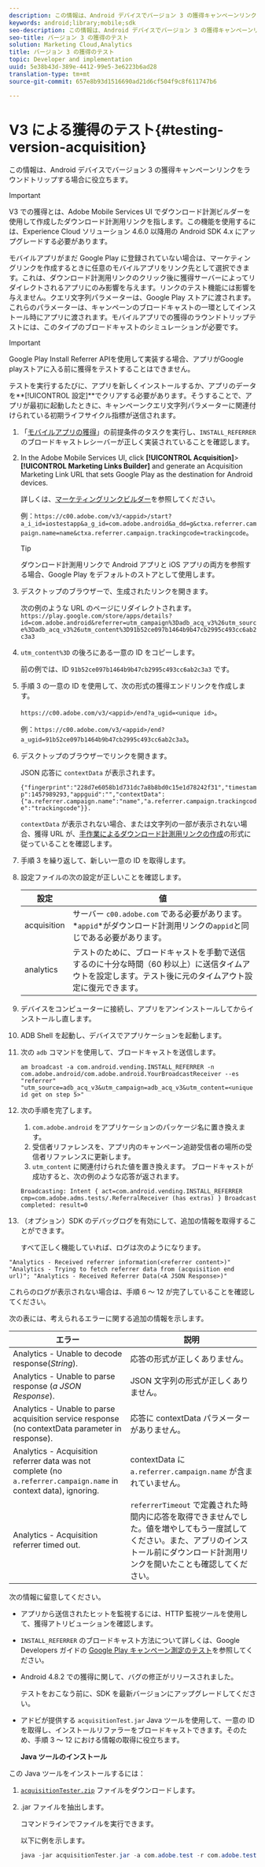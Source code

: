 ```yaml
---
description: この情報は、Android デバイスでバージョン 3 の獲得キャンペーンリンクをラウンドトリップする場合に役立ちます。
keywords: android;library;mobile;sdk
seo-description: この情報は、Android デバイスでバージョン 3 の獲得キャンペーンリンクをラウンドトリップする場合に役立ちます。
seo-title: バージョン 3 の獲得のテスト
solution: Marketing Cloud,Analytics
title: バージョン 3 の獲得のテスト
topic: Developer and implementation
uuid: 5e38b43d-389e-4412-99e5-3e6223b6ad28
translation-type: tm+mt
source-git-commit: 657e8b93d1516690ad21d6cf504f9c8f611747b6

---
```



# V3 による獲得のテスト{#testing-version-acquisition}

この情報は、Android デバイスでバージョン 3 の獲得キャンペーンリンクをラウンドトリップする場合に役立ちます。

>[!IMPORTANT]
>
>V3 での獲得とは、Adobe Mobile Services UI でダウンロード計測ビルダーを使用して作成したダウンロード計測用リンクを指します。この機能を使用するには、Experience Cloud ソリューション 4.6.0 以降用の Android SDK 4.x にアップグレードする必要があります。

モバイルアプリがまだ Google Play に登録されていない場合は、マーケティングリンクを作成するときに任意のモバイルアプリをリンク先として選択できます。これは、ダウンロード計測用リンクのクリック後に獲得サーバーによってリダイレクトされるアプリにのみ影響を与えます。リンクのテスト機能には影響を与えません。クエリ文字列パラメーターは、Google Play ストアに渡されます。これらのパラメーターは、キャンペーンのブロードキャストの一環としてインストール時にアプリに渡されます。モバイルアプリでの獲得のラウンドトリップテストには、このタイプのブロードキャストのシミュレーションが必要です。

>[!IMPORTANT]
>
>Google Play Install Referrer APIを使用して実装する場合、アプリがGoogle playストアに入る前に獲得をテストすることはできません。

テストを実行するたびに、アプリを新しくインストールするか、アプリのデータを&#x200B;**[!UICONTROL 設定]**でクリアする必要があります。そうすることで、アプリが最初に起動したときに、キャンペーンクエリ文字列パラメーターに関連付けられている初期ライフサイクル指標が送信されます。

1. 「[モバイルアプリの獲得](/help/android/acquisition-main/acquisition.md)」の前提条件のタスクを実行し、`INSTALL_REFERRER` のブロードキャストレシーバーが正しく実装されていることを確認します。

1. In the Adobe Mobile Services UI, click  **[!UICONTROL Acquisition]**>**[!UICONTROL  Marketing Links Builder]** and generate an Acquisition Marketing Link URL that sets Google Play as the destination for Android devices.

   詳しくは、[マーケティングリンクビルダー](/help/using/acquisition-main/c-marketing-links-builder/c-marketing-links-builder.md)を参照してください。

   例：`https://c00.adobe.com/v3/<appid>/start?a_i_id=iostestapp&a_g_id=com.adobe.android&a_dd=g&ctxa.referrer.campaign.name=name&ctxa.referrer.campaign.trackingcode=trackingcode`。

   >[!TIP]
   >
   >ダウンロード計測用リンクで Android アプリと iOS アプリの両方を参照する場合、Google Play をデフォルトのストアとして使用します。

1. デスクトップのブラウザーで、生成されたリンクを開きます。

   次の例のような URL のページにリダイレクトされます。
   `https://play.google.com/store/apps/details?id=com.adobe.android&referrer=utm_campaign%3Dadb_acq_v3%26utm_source%3Dadb_acq_v3%26utm_content%3D91b52ce097b1464b9b47cb2995c493cc6ab2c3a3`

1. `utm_content%3D` の後ろにある一意の ID をコピーします。

   前の例では、ID `91b52ce097b1464b9b47cb2995c493cc6ab2c3a3` です。

1. 手順 3 の一意の ID を使用して、次の形式の獲得エンドリンクを作成します。

   `https://c00.adobe.com/v3/<appid>/end?a_ugid=<unique id>`。

   例：`https://c00.adobe.com/v3/<appid>/end?a_ugid=91b52ce097b1464b9b47cb2995c493cc6ab2c3a3`。

1. デスクトップのブラウザーでリンクを開きます。

   JSON 応答に `contextData` が表示されます。

   `{"fingerprint":"228d7e6058b1d731dc7a8b8bd0c15e1d78242f31","timestamp":1457989293,"appguid":"","contextData":{"a.referrer.campaign.name":"name","a.referrer.campaign.trackingcode":"trackingcode"}}.`

   `contextData` が表示されない場合、または文字列の一部が表示されない場合、獲得 URL が、[手作業によるダウンロード計測用リンクの作成](/help/using/acquisition-main/c-marketing-links-builder/acquisition-link-manual.md)の形式に従っていることを確認します。
1. 手順 3 を繰り返して、新しい一意の ID を取得します。
1. 設定ファイルの次の設定が正しいことを確認します。

   | 設定 | 値 |
   |--- |--- |
   | acquisition | サーバー `c00.adobe.com` である必要があります。*`appid`*がダウンロード計測用リンクの`appid`と同じである必要があります。 |
   | analytics | テストのために、ブロードキャストを手動で送信するのに十分な時間（60 秒以上）に送信タイムアウトを設定します。テスト後に元のタイムアウト設定に復元できます。 |

1. デバイスをコンピューターに接続し、アプリをアンインストールしてからインストールし直します。
1. ADB Shell を起動し、デバイスでアプリケーションを起動します。
1. 次の `adb` コマンドを使用して、ブロードキャストを送信します。

   `am broadcast -a com.android.vending.INSTALL_REFERRER -n com.adobe.android/com.adobe.android.YourBroadcastReceiver --es "referrer" "utm_source=adb_acq_v3&utm_campaign=adb_acq_v3&utm_content=<unique id get on step 5>"`

1. 次の手順を完了します。
   1. `com.adobe.android` をアプリケーションのパッケージ名に置き換えます。
   1. 受信者リファレンスを、アプリ内のキャンペーン追跡受信者の場所の受信者リファレンスに更新します。
   1. `utm_content` に関連付けられた値を置き換えます。
   ブロードキャストが成功すると、次の例のような応答が返されます。

   `Broadcasting: Intent
{ act=com.android.vending.INSTALL_REFERRER cmp=com.adobe.adms.tests/.ReferralReceiver (has extras) }
Broadcast completed: result=0`

1. （オプション）SDK のデバッグログを有効にして、追加の情報を取得することができます。

   すべて正しく機能していれば、ログは次のようになります。

`"Analytics - Received referrer information(<referrer content>)"   "Analytics - Trying to fetch referrer data from (acquisition end url)"; "Analytics - Received Referrer Data(<A JSON Response>)"`

これらのログが表示されない場合は、手順 6 ～ 12 が完了していることを確認してください。

次の表には、考えられるエラーに関する追加の情報を示します。

| エラー | 説明 |
|--- |--- |
| Analytics - Unable to decode response(*String*). | 応答の形式が正しくありません。 |
| Analytics - Unable to parse response (*a JSON Response*). | JSON 文字列の形式が正しくありません。 |
| Analytics - Unable to parse acquisition service response (no contextData parameter in response). | 応答に contextData パラメーターがありません。 |
| Analytics - Acquisition referrer data was not complete (no `a.referrer.campaign.name` in context data), ignoring. | contextData に `a.referrer.campaign.name` が含まれていません。 |
| Analytics - Acquisition referrer timed out. | `referrerTimeout` で定義された時間内に応答を取得できませんでした。値を増やしてもう一度試してください。また、アプリのインストール前にダウンロード計測用リンクを開いたことも確認してください。 |

次の情報に留意してください。

* アプリから送信されたヒットを監視するには、HTTP 監視ツールを使用して、獲得アトリビューションを確認します。
* `INSTALL_REFERRER` のブロードキャスト方法について詳しくは、Google Developers ガイドの [Google Play キャンペーン測定のテスト](https://developers.google.com/analytics/solutions/testing-play-campaigns)を参照してください。

* Android 4.8.2 での獲得に関して、バグの修正がリリースされました。

   テストをおこなう前に、SDK を最新バージョンにアップグレードしてください。

* アドビが提供する `acquisitionTest.jar` Java ツールを使用して、一意の ID を取得し、インストールリファラーをブロードキャストできます。そのため、手順 3 ～ 12 における情報の取得に役立ちます。

   **Java ツールのインストール**

この Java ツールをインストールするには：

1. [`acquisitionTester.zip`](/help/android/assets/acquisitionTester.zip) ファイルをダウンロードします。

1. .jar ファイルを抽出します。

   コマンドラインでファイルを実行できます。

   以下に例を示します。

   ```java
   java -jar acquisitionTester.jar -a com.adobe.test -r com.adobe.test.ReferrerReceiver -l "https://c00.adobe.com/v3/appid/start?a_i_id=123456&a_g_id=com.adobe.test&a_dd=i&ctxa.referrer.campaign.name=name&ctxa.referrer.campaign.trackingcode=1234
   ```
